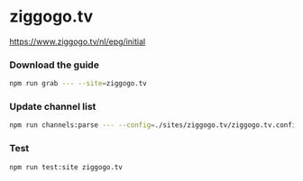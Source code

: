 # ziggogo.tv

https://www.ziggogo.tv/nl/epg/initial

### Download the guide

```sh
npm run grab --- --site=ziggogo.tv
```

### Update channel list

```sh
npm run channels:parse --- --config=./sites/ziggogo.tv/ziggogo.tv.config.js --output=./sites/ziggogo.tv/ziggogo.tv.channels.xml
```

### Test

```sh
npm run test:site ziggogo.tv
```
